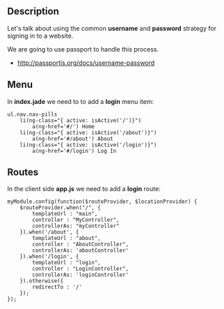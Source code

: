 ## Description

Let's talk about using the common **username** and **password** strategy for signing in to a website.

We are going to use passport to handle this process.

- <http://passportjs.org/docs/username-password>

## Menu

In **index.jade** we need to to add a **login** menu item:

```
ul.nav.nav-pills
	li(ng-class="{ active: isActive('/')}")
		a(ng-href='#/') Home
	li(ng-class="{ active: isActive('/about')}")
		a(ng-href='#/about') About
	li(ng-class="{ active: isActive('/login')}")
		a(ng-href='#/login') Log In
```

## Routes

In the client side **app.js** we need to add a **login** route:

```
myModule.config(function($routeProvider, $locationProvider) {
    $routeProvider.when("/", {
        templateUrl : "main",
        controller : "MyController",
        controllerAs: "myController"
    }).when('/about', {
        templateUrl : "about",
        controller : "AboutController",
        controllerAs: 'aboutController'
    }).when('/login', {
        templateUrl : "login",
        controller : "LoginController",
        controllerAs: 'loginController'
    }).otherwise({
        redirectTo : '/'
    });
});

```